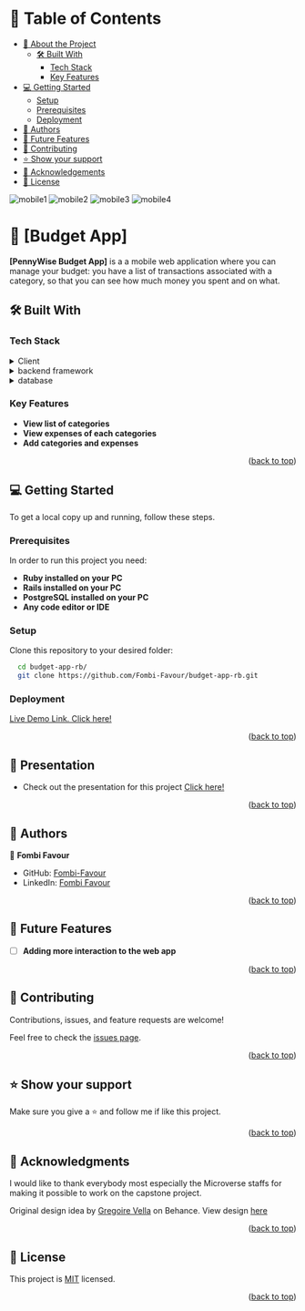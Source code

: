 # 📗 Table of Contents

- [📖 About the Project](#about-project)
    - [🛠 Built With](#built-with)
        - [Tech Stack](#tech-stack)
        - [Key Features](#key-features)
- [💻 Getting Started](#getting-started)
    - [Setup](#setup)
    - [Prerequisites](#prerequisites)
    - [Deployment](#triangular_flag_on_post-deployment)
- [👥 Authors](#authors)
- [🔭 Future Features](#future-features)
- [🤝 Contributing](#contributing)
- [⭐️ Show your support](#support)
- [🙏 Acknowledgements](#acknowledgements)
- [📝 License](#license)

<!-- PROJECT DESCRIPTION -->
![mobile1](https://github.com/Fombi-Favour/budget-app-rb/assets/77404317/ba752cca-7255-4318-bc4f-a4711004b675) 
![mobile2](https://github.com/Fombi-Favour/budget-app-rb/assets/77404317/1f00fcd7-269c-432b-a224-813ce24d8a9b)
![mobile3](https://github.com/Fombi-Favour/budget-app-rb/assets/77404317/7a4c0102-4ad6-40d7-a58f-8b8a6914f65f)
![mobile4](https://github.com/Fombi-Favour/budget-app-rb/assets/77404317/ec51de77-5bdd-4ec9-9d3f-1c2329b4ebd3)

# 📖 [Budget App] <a name="about-project"></a>

**[PennyWise Budget App]** is a a mobile web application where you can manage your budget: you have a list of transactions associated with a category, so that you can see how much money you spent and on what.

## 🛠 Built With <a name="built-with"></a>

### Tech Stack <a name="tech-stack"></a>

<details>
<summary>Client</summary>
  <ul>
    <li><a href="https://www.ruby-lang.org/en/">Ruby</a></li>
  </ul>
</details>

<details>
<summary>backend framework</summary>
  <ul>
    <li><a href="https://rubyonrails.org/">Ruby on Rails</a></li>
  </ul>
</details>

<details>
<summary>database</summary>
  <ul>
    <li><a href="https://www.postgresql.org/">PostgreSQL</a></li>
  </ul>
</details>

<!-- Features -->

### Key Features <a name="key-features"></a>

- **View list of categories**
- **View expenses of each categories**
- **Add categories and expenses**

<p align="right">(<a href="#readme-top">back to top</a>)</p>

<!-- GETTING STARTED -->

## 💻 Getting Started <a name="getting-started"></a>

To get a local copy up and running, follow these steps.

### Prerequisites

In order to run this project you need:

- **Ruby installed on your PC**
- **Rails installed on your PC**
- **PostgreSQL installed on your PC**
- **Any code editor or IDE**


### Setup

Clone this repository to your desired folder:

```sh
  cd budget-app-rb/
  git clone https://github.com/Fombi-Favour/budget-app-rb.git
```

### Deployment

[Live Demo Link. Click here!](https://pennywise-tmwb.onrender.com)

<p align="right">(<a href="#readme-top">back to top</a>)</p>

## 🎥 Presentation <a name="live-demo"></a>

- Check out the presentation for this project [Click here!](https://www.loom.com/share/2abc05a4b9164e9fab8f8648ab90ad36?sid=4b6c0849-f449-4533-adf7-1e220583f3a0)

<p align="right">(<a href="#readme-top">back to top</a>)</p>


<!-- AUTHORS -->

## 👥 Authors <a name="authors"></a>

👤 **Fombi Favour**

- GitHub: [Fombi-Favour](https://github.com/Fombi-Favour)
- LinkedIn: [Fombi Favour](https://www.linkedin.com/in/fombi-favour/)


<p align="right">(<a href="#readme-top">back to top</a>)</p>

<!-- FUTURE FEATURES -->

## 🔭 Future Features <a name="future-features"></a>

- [ ] **Adding more interaction to the web app**

<p align="right">(<a href="#readme-top">back to top</a>)</p>

<!-- CONTRIBUTING -->

## 🤝 Contributing <a name="contributing"></a>

Contributions, issues, and feature requests are welcome!

Feel free to check the [issues page](https://github.com/Fombi-Favour/budget-app-rb.git/issues).

<p align="right">(<a href="#readme-top">back to top</a>)</p>

<!-- SUPPORT -->

## ⭐️ Show your support <a name="support"></a>

Make sure you give a ⭐ and follow me if like this project.

<p align="right">(<a href="#readme-top">back to top</a>)</p>

<!-- ACKNOWLEDGEMENTS -->

## 🙏 Acknowledgments <a name="acknowledgements"></a>

I would like to thank  everybody most especially the Microverse staffs for making it possible to work on the capstone project.

Original design idea by [Gregoire Vella](https://www.behance.net/gregoirevella) on Behance. View design [here](https://www.behance.net/gallery/19759151/Snapscan-iOs-design-and-branding?tracking_source=)

<p align="right">(<a href="#readme-top">back to top</a>)</p>

<!-- LICENSE -->

## 📝 License <a name="license"></a>

This project is [MIT](./LICENSE) licensed.

<p align="right">(<a href="#readme-top">back to top</a>)</p>
